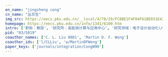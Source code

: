 ```yaml
---
en_name: "jingsheng cong"
cn_name: "丛京生"
img_src: https://eecs.pku.edu.cn/__local/4/78/29/FC8BE1F4F04F61BE031E42B9878_6AB6F5EF_1B55.jpg?e=.jpg
homepage: https://eecs.pku.edu.cn/info/1341/6100.htm
intro: ['职称：教授', '研究所：高能效计算与应用中心', '研究领域：电子设计自动化\r\n\r\n ', '办公电话：86-10-6275 6604', '电子邮件：cong@pku.edu.cn', '个人主页：http://ceca.pku.edu.cn/team.php?action=show&member_id=19 ']
pid: "03/5819"
coauthor_names: ['C. L. Liu 0001', 'Martin D. F. Wong']
coauthor_ids: ['l/CLLiu', 'w/MartinDFWong']
paper_keys: ['journals/integration/CongW90']
---
```

